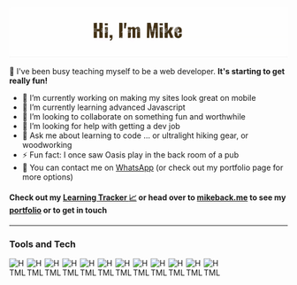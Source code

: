 
<img alt="Banner image with cutout text and outdoor icons in background: Hello I'm Mike." src="banner.gif">

👋 I've been busy teaching myself to be a web developer. **It's starting to get really fun!**<br>

- 🔭 I’m currently working on making my sites look great on mobile
- 🌱 I’m currently learning advanced Javascript
- 👯 I’m looking to collaborate on something fun and worthwhile
- 🤔 I’m looking for help with getting a dev job
- 💬 Ask me about learning to code ... or ultralight hiking gear, or woodworking
- ⚡ Fun fact: I once saw Oasis play in the back room of a pub
- :mega: You can contact me on [WhatsApp](https://wa.me/61438651533) (or check out my portfolio page for more options)

#### Check out my [Learning Tracker :chart_with_upwards_trend:][tracker] or head over to [mikeback.me][website] to see my [portfolio][website] or to get in touch

___

### Tools and Tech

[<img align="left" height="32" width="32" alt="HTML5" src="https://cdn.jsdelivr.net/npm/simple-icons@v3/icons/html5.svg" />][website]
[<img align="left" height="32" width="32" alt="HTML5" src="https://cdn.jsdelivr.net/npm/simple-icons@v3/icons/css3.svg" />][website]
[<img align="left" height="32" width="32" alt="HTML5" src="https://cdn.jsdelivr.net/npm/simple-icons@v3/icons/javascript.svg" />][website]
[<img align="left" height="32" width="32" alt="HTML5" src="https://cdn.jsdelivr.net/npm/simple-icons@v3/icons/bootstrap.svg" />][website]
[<img align="left" height="32" width="32" alt="HTML5" src="https://cdn.jsdelivr.net/npm/simple-icons@v3/icons/sass.svg" />][website]
[<img align="left" height="32" width="32" alt="HTML5" src="https://cdn.jsdelivr.net/npm/simple-icons@v3/icons/jquery.svg" />][website]
[<img align="left" height="32" width="32" alt="HTML5" src="https://cdn.jsdelivr.net/npm/simple-icons@v3/icons/node-dot-js.svg" />][website]
[<img align="left" height="32" width="32" alt="HTML5" src="https://cdn.jsdelivr.net/npm/simple-icons@v3/icons/mongodb.svg" />][website]
[<img align="left" height="32" width="32" alt="HTML5" src="https://cdn.jsdelivr.net/npm/simple-icons@v3/icons/visualstudiocode.svg" />][website]
[<img align="left" height="32" width="32" alt="HTML5" src="https://cdn.jsdelivr.net/npm/simple-icons@v3/icons/powershell.svg" />][website]
[<img align="left" height="32" width="32" alt="HTML5" src="https://cdn.jsdelivr.net/npm/simple-icons@v3/icons/git.svg" />][website]
[<img align="left" height="32" width="32" alt="HTML5" src="https://cdn.jsdelivr.net/npm/simple-icons@v3/icons/github.svg" />][website]


[tracker]: https://github.com/MakeItBack/Learning-Tracker
[website]: https://www.mikeback.me

